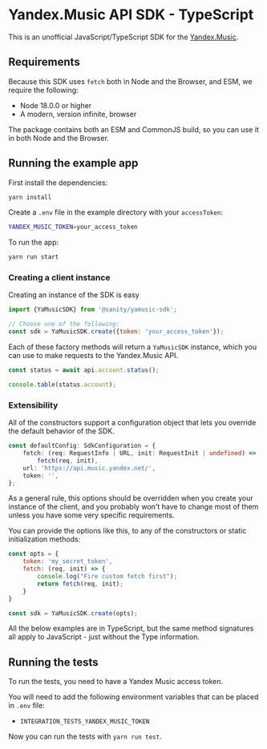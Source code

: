 # Yandex.Music API SDK - TypeScript

This is an unofficial JavaScript/TypeScript SDK for
the [Yandex.Music](https://music.yandex.ru/).

## Requirements

Because this SDK uses `fetch` both in Node and the Browser, and ESM, we require the following:

- Node 18.0.0 or higher
- A modern, version infinite, browser

The package contains both an ESM and CommonJS build, so you can use it in both Node and the Browser.

## Running the example app

First install the dependencies:

```bash
yarn install
```

Create a `.env` file in the example directory with your `accessToken`:

```bash .env
YANDEX_MUSIC_TOKEN=your_access_token
```

To run the app:

```bash
yarn run start
```

### Creating a client instance

Creating an instance of the SDK is easy

```js
import {YaMusicSDK} from '@sanity/yamusic-sdk';

// Choose one of the following:
const sdk = YaMusicSDK.create({token: 'your_access_token'});
```

Each of these factory methods will return a `YaMusicSDK` instance, which you can use to make
requests to the Yandex.Music API.

```js
const status = await api.account.status();

console.table(status.account);
```

### Extensibility

All of the constructors support a configuration object that lets you override the default behavior
of the SDK.

```ts
const defaultConfig: SdkConfiguration = {
    fetch: (req: RequestInfo | URL, init: RequestInit | undefined) =>
        fetch(req, init),
    url: 'https://api.music.yandex.net/',
    token: '',
};
```

As a general rule, this options should be overridden when you create your instance of the client,
and you probably won't have to change most of them unless you have some very specific requirements.

You can provide the options like this, to any of the constructors or static initialization methods:

```js
const opts = {
    token: 'my_secret_token',
    fetch: (req, init) => {
        console.log("Fire custom fetch first");
        return fetch(req, init);
    }
}

const sdk = YaMusicSDK.create(opts);
```

All the below examples are in TypeScript, but the same method signatures all apply to JavaScript -
just without the Type information.

## Running the tests

To run the tests, you need to have a Yandex Music access token.

You will need to add the following environment variables that can be placed in `.env` file:

- `INTEGRATION_TESTS_YANDEX_MUSIC_TOKEN`

Now you can run the tests with `yarn run test`.
